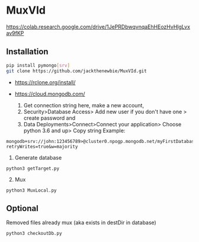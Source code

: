 # MuxVId
https://colab.research.google.com/drive/1JePRDbwqvnqaEhHEozHvHlgLvxav9fKP

## Installation
```bash
pip install pymongo[srv]
git clone https://github.com/jackthenewbie/MuxVId.git
```
- https://rclone.org/install/

- https://cloud.mongodb.com/ 
  1. Get connection string here, make a new account,
  2. Security>Database Access> Add new user if you don't have one > create password
  and
  3. Data Deployments>Connect>Connect your application> Choose python 3.6 and up> Copy string
Example:
```
mongodb+srv://john:123456789>@cluster0.npogp.mongodb.net/myFirstDatabase?retryWrites=true&w=majority
```
1. Generate database
```
python3 getTarget.py
```
2. Mux
```
python3 MuxLocal.py
```
## Optional
Removed files already mux (aka exists in destDir in database)
```
python3 checkoutDb.py
```

